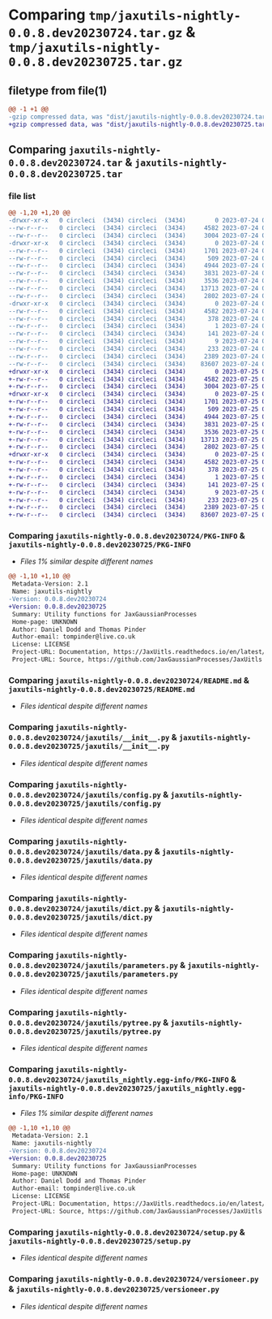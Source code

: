 # Comparing `tmp/jaxutils-nightly-0.0.8.dev20230724.tar.gz` & `tmp/jaxutils-nightly-0.0.8.dev20230725.tar.gz`

## filetype from file(1)

```diff
@@ -1 +1 @@
-gzip compressed data, was "dist/jaxutils-nightly-0.0.8.dev20230724.tar", last modified: Mon Jul 24 00:06:34 2023, max compression
+gzip compressed data, was "dist/jaxutils-nightly-0.0.8.dev20230725.tar", last modified: Tue Jul 25 00:06:32 2023, max compression
```

## Comparing `jaxutils-nightly-0.0.8.dev20230724.tar` & `jaxutils-nightly-0.0.8.dev20230725.tar`

### file list

```diff
@@ -1,20 +1,20 @@
-drwxr-xr-x   0 circleci  (3434) circleci  (3434)        0 2023-07-24 00:06:34.667086 jaxutils-nightly-0.0.8.dev20230724/
--rw-r--r--   0 circleci  (3434) circleci  (3434)     4582 2023-07-24 00:06:34.667086 jaxutils-nightly-0.0.8.dev20230724/PKG-INFO
--rw-r--r--   0 circleci  (3434) circleci  (3434)     3004 2023-07-24 00:06:29.000000 jaxutils-nightly-0.0.8.dev20230724/README.md
-drwxr-xr-x   0 circleci  (3434) circleci  (3434)        0 2023-07-24 00:06:34.667086 jaxutils-nightly-0.0.8.dev20230724/jaxutils/
--rw-r--r--   0 circleci  (3434) circleci  (3434)     1701 2023-07-24 00:06:29.000000 jaxutils-nightly-0.0.8.dev20230724/jaxutils/__init__.py
--rw-r--r--   0 circleci  (3434) circleci  (3434)      509 2023-07-24 00:06:34.671086 jaxutils-nightly-0.0.8.dev20230724/jaxutils/_version.py
--rw-r--r--   0 circleci  (3434) circleci  (3434)     4944 2023-07-24 00:06:29.000000 jaxutils-nightly-0.0.8.dev20230724/jaxutils/config.py
--rw-r--r--   0 circleci  (3434) circleci  (3434)     3831 2023-07-24 00:06:29.000000 jaxutils-nightly-0.0.8.dev20230724/jaxutils/data.py
--rw-r--r--   0 circleci  (3434) circleci  (3434)     3536 2023-07-24 00:06:29.000000 jaxutils-nightly-0.0.8.dev20230724/jaxutils/dict.py
--rw-r--r--   0 circleci  (3434) circleci  (3434)    13713 2023-07-24 00:06:29.000000 jaxutils-nightly-0.0.8.dev20230724/jaxutils/parameters.py
--rw-r--r--   0 circleci  (3434) circleci  (3434)     2802 2023-07-24 00:06:29.000000 jaxutils-nightly-0.0.8.dev20230724/jaxutils/pytree.py
-drwxr-xr-x   0 circleci  (3434) circleci  (3434)        0 2023-07-24 00:06:34.667086 jaxutils-nightly-0.0.8.dev20230724/jaxutils_nightly.egg-info/
--rw-r--r--   0 circleci  (3434) circleci  (3434)     4582 2023-07-24 00:06:34.000000 jaxutils-nightly-0.0.8.dev20230724/jaxutils_nightly.egg-info/PKG-INFO
--rw-r--r--   0 circleci  (3434) circleci  (3434)      378 2023-07-24 00:06:34.000000 jaxutils-nightly-0.0.8.dev20230724/jaxutils_nightly.egg-info/SOURCES.txt
--rw-r--r--   0 circleci  (3434) circleci  (3434)        1 2023-07-24 00:06:34.000000 jaxutils-nightly-0.0.8.dev20230724/jaxutils_nightly.egg-info/dependency_links.txt
--rw-r--r--   0 circleci  (3434) circleci  (3434)      141 2023-07-24 00:06:34.000000 jaxutils-nightly-0.0.8.dev20230724/jaxutils_nightly.egg-info/requires.txt
--rw-r--r--   0 circleci  (3434) circleci  (3434)        9 2023-07-24 00:06:34.000000 jaxutils-nightly-0.0.8.dev20230724/jaxutils_nightly.egg-info/top_level.txt
--rw-r--r--   0 circleci  (3434) circleci  (3434)      233 2023-07-24 00:06:34.667086 jaxutils-nightly-0.0.8.dev20230724/setup.cfg
--rw-r--r--   0 circleci  (3434) circleci  (3434)     2389 2023-07-24 00:06:29.000000 jaxutils-nightly-0.0.8.dev20230724/setup.py
--rw-r--r--   0 circleci  (3434) circleci  (3434)    83607 2023-07-24 00:06:29.000000 jaxutils-nightly-0.0.8.dev20230724/versioneer.py
+drwxr-xr-x   0 circleci  (3434) circleci  (3434)        0 2023-07-25 00:06:32.201693 jaxutils-nightly-0.0.8.dev20230725/
+-rw-r--r--   0 circleci  (3434) circleci  (3434)     4582 2023-07-25 00:06:32.201693 jaxutils-nightly-0.0.8.dev20230725/PKG-INFO
+-rw-r--r--   0 circleci  (3434) circleci  (3434)     3004 2023-07-25 00:06:24.000000 jaxutils-nightly-0.0.8.dev20230725/README.md
+drwxr-xr-x   0 circleci  (3434) circleci  (3434)        0 2023-07-25 00:06:32.201693 jaxutils-nightly-0.0.8.dev20230725/jaxutils/
+-rw-r--r--   0 circleci  (3434) circleci  (3434)     1701 2023-07-25 00:06:24.000000 jaxutils-nightly-0.0.8.dev20230725/jaxutils/__init__.py
+-rw-r--r--   0 circleci  (3434) circleci  (3434)      509 2023-07-25 00:06:32.201693 jaxutils-nightly-0.0.8.dev20230725/jaxutils/_version.py
+-rw-r--r--   0 circleci  (3434) circleci  (3434)     4944 2023-07-25 00:06:24.000000 jaxutils-nightly-0.0.8.dev20230725/jaxutils/config.py
+-rw-r--r--   0 circleci  (3434) circleci  (3434)     3831 2023-07-25 00:06:24.000000 jaxutils-nightly-0.0.8.dev20230725/jaxutils/data.py
+-rw-r--r--   0 circleci  (3434) circleci  (3434)     3536 2023-07-25 00:06:24.000000 jaxutils-nightly-0.0.8.dev20230725/jaxutils/dict.py
+-rw-r--r--   0 circleci  (3434) circleci  (3434)    13713 2023-07-25 00:06:24.000000 jaxutils-nightly-0.0.8.dev20230725/jaxutils/parameters.py
+-rw-r--r--   0 circleci  (3434) circleci  (3434)     2802 2023-07-25 00:06:24.000000 jaxutils-nightly-0.0.8.dev20230725/jaxutils/pytree.py
+drwxr-xr-x   0 circleci  (3434) circleci  (3434)        0 2023-07-25 00:06:32.201693 jaxutils-nightly-0.0.8.dev20230725/jaxutils_nightly.egg-info/
+-rw-r--r--   0 circleci  (3434) circleci  (3434)     4582 2023-07-25 00:06:32.000000 jaxutils-nightly-0.0.8.dev20230725/jaxutils_nightly.egg-info/PKG-INFO
+-rw-r--r--   0 circleci  (3434) circleci  (3434)      378 2023-07-25 00:06:32.000000 jaxutils-nightly-0.0.8.dev20230725/jaxutils_nightly.egg-info/SOURCES.txt
+-rw-r--r--   0 circleci  (3434) circleci  (3434)        1 2023-07-25 00:06:32.000000 jaxutils-nightly-0.0.8.dev20230725/jaxutils_nightly.egg-info/dependency_links.txt
+-rw-r--r--   0 circleci  (3434) circleci  (3434)      141 2023-07-25 00:06:32.000000 jaxutils-nightly-0.0.8.dev20230725/jaxutils_nightly.egg-info/requires.txt
+-rw-r--r--   0 circleci  (3434) circleci  (3434)        9 2023-07-25 00:06:32.000000 jaxutils-nightly-0.0.8.dev20230725/jaxutils_nightly.egg-info/top_level.txt
+-rw-r--r--   0 circleci  (3434) circleci  (3434)      233 2023-07-25 00:06:32.201693 jaxutils-nightly-0.0.8.dev20230725/setup.cfg
+-rw-r--r--   0 circleci  (3434) circleci  (3434)     2389 2023-07-25 00:06:24.000000 jaxutils-nightly-0.0.8.dev20230725/setup.py
+-rw-r--r--   0 circleci  (3434) circleci  (3434)    83607 2023-07-25 00:06:24.000000 jaxutils-nightly-0.0.8.dev20230725/versioneer.py
```

### Comparing `jaxutils-nightly-0.0.8.dev20230724/PKG-INFO` & `jaxutils-nightly-0.0.8.dev20230725/PKG-INFO`

 * *Files 1% similar despite different names*

```diff
@@ -1,10 +1,10 @@
 Metadata-Version: 2.1
 Name: jaxutils-nightly
-Version: 0.0.8.dev20230724
+Version: 0.0.8.dev20230725
 Summary: Utility functions for JaxGaussianProcesses
 Home-page: UNKNOWN
 Author: Daniel Dodd and Thomas Pinder
 Author-email: tompinder@live.co.uk
 License: LICENSE
 Project-URL: Documentation, https://JaxUitls.readthedocs.io/en/latest/
 Project-URL: Source, https://github.com/JaxGaussianProcesses/JaxUitls
```

### Comparing `jaxutils-nightly-0.0.8.dev20230724/README.md` & `jaxutils-nightly-0.0.8.dev20230725/README.md`

 * *Files identical despite different names*

### Comparing `jaxutils-nightly-0.0.8.dev20230724/jaxutils/__init__.py` & `jaxutils-nightly-0.0.8.dev20230725/jaxutils/__init__.py`

 * *Files identical despite different names*

### Comparing `jaxutils-nightly-0.0.8.dev20230724/jaxutils/config.py` & `jaxutils-nightly-0.0.8.dev20230725/jaxutils/config.py`

 * *Files identical despite different names*

### Comparing `jaxutils-nightly-0.0.8.dev20230724/jaxutils/data.py` & `jaxutils-nightly-0.0.8.dev20230725/jaxutils/data.py`

 * *Files identical despite different names*

### Comparing `jaxutils-nightly-0.0.8.dev20230724/jaxutils/dict.py` & `jaxutils-nightly-0.0.8.dev20230725/jaxutils/dict.py`

 * *Files identical despite different names*

### Comparing `jaxutils-nightly-0.0.8.dev20230724/jaxutils/parameters.py` & `jaxutils-nightly-0.0.8.dev20230725/jaxutils/parameters.py`

 * *Files identical despite different names*

### Comparing `jaxutils-nightly-0.0.8.dev20230724/jaxutils/pytree.py` & `jaxutils-nightly-0.0.8.dev20230725/jaxutils/pytree.py`

 * *Files identical despite different names*

### Comparing `jaxutils-nightly-0.0.8.dev20230724/jaxutils_nightly.egg-info/PKG-INFO` & `jaxutils-nightly-0.0.8.dev20230725/jaxutils_nightly.egg-info/PKG-INFO`

 * *Files 1% similar despite different names*

```diff
@@ -1,10 +1,10 @@
 Metadata-Version: 2.1
 Name: jaxutils-nightly
-Version: 0.0.8.dev20230724
+Version: 0.0.8.dev20230725
 Summary: Utility functions for JaxGaussianProcesses
 Home-page: UNKNOWN
 Author: Daniel Dodd and Thomas Pinder
 Author-email: tompinder@live.co.uk
 License: LICENSE
 Project-URL: Documentation, https://JaxUitls.readthedocs.io/en/latest/
 Project-URL: Source, https://github.com/JaxGaussianProcesses/JaxUitls
```

### Comparing `jaxutils-nightly-0.0.8.dev20230724/setup.py` & `jaxutils-nightly-0.0.8.dev20230725/setup.py`

 * *Files identical despite different names*

### Comparing `jaxutils-nightly-0.0.8.dev20230724/versioneer.py` & `jaxutils-nightly-0.0.8.dev20230725/versioneer.py`

 * *Files identical despite different names*

